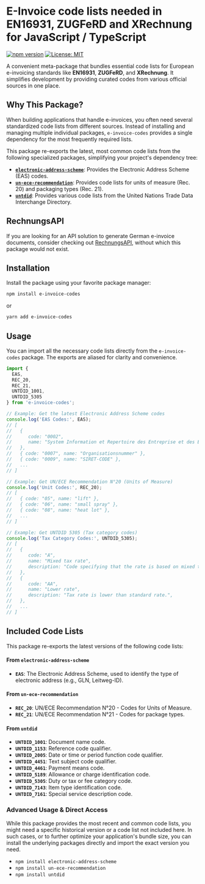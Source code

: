 # E-Invoice code lists needed in EN16931, ZUGFeRD and XRechnung for JavaScript / TypeScript

[![npm version](https://badge.fury.io/js/e-invoice-codes.svg)](https://badge.fury.io/js/e-invoice-codes)
[![License: MIT](https://img.shields.io/badge/License-MIT-yellow.svg)](https://opensource.org/licenses/MIT)

A convenient meta-package that bundles essential code lists for European e-invoicing standards like **EN16931**, **ZUGFeRD**, and **XRechnung**. It simplifies development by providing curated codes from various official sources in one place.

## Why This Package?

When building applications that handle e-invoices, you often need several standardized code lists from different sources. Instead of installing and managing multiple individual packages, `e-invoice-codes` provides a single dependency for the most frequently required lists.

This package re-exports the latest, most common code lists from the following specialized packages, simplifying your project's dependency tree:

*   [**`electronic-address-scheme`**](https://www.npmjs.com/package/electronic-address-scheme): Provides the Electronic Address Scheme (EAS) codes.
*   [**`un-ece-recommendation`**](https://www.npmjs.com/package/un-ece-recommendation): Provides code lists for units of measure (Rec. 20) and packaging types (Rec. 21).
*   [**`untdid`**](https://www.npmjs.com/package/untdid): Provides various code lists from the United Nations Trade Data Interchange Directory.

## RechnungsAPI

If you are looking for an API solution to generate German e-invoice documents, consider checking out [RechnungsAPI](https://www.rechnungs-api.de), without which this package would not exist.

## Installation

Install the package using your favorite package manager:

```bash
npm install e-invoice-codes
```

or

```bash
yarn add e-invoice-codes
```

## Usage

You can import all the necessary code lists directly from the `e-invoice-codes` package. The exports are aliased for clarity and convenience.

```javascript
import {
  EAS,
  REC_20,
  REC_21,
  UNTDID_1001,
  UNTDID_5305
} from 'e-invoice-codes';

// Example: Get the latest Electronic Address Scheme codes
console.log('EAS Codes:', EAS);
// [
//   {
//   	code: "0002",
//   	name: "System Information et Repertoire des Entreprise et des Etablissements: SIRENE",
//   },
//   { code: "0007", name: "Organisationsnummer" },
//   { code: "0009", name: "SIRET-CODE" },
//   ...
// ]

// Example: Get UN/ECE Recommendation N°20 (Units of Measure)
console.log('Unit Codes:', REC_20);
// [
//   { code: "05", name: "lift" },
//   { code: "06", name: "small spray" },
//   { code: "08", name: "heat lot" },
//   ...
// ]

// Example: Get UNTDID 5305 (Tax category codes)
console.log('Tax Category Codes:', UNTDID_5305);
// [
//   {
//   	code: "A",
//   	name: "Mixed tax rate",
//   	description: "Code specifying that the rate is based on mixed tax.",
//   },
//   {
//   	code: "AA",
//   	name: "Lower rate",
//   	description: "Tax rate is lower than standard rate.",
//   },
//   ...
// ]
```

## Included Code Lists

This package re-exports the latest versions of the following code lists:

#### From `electronic-address-scheme`

*   **`EAS`**: The Electronic Address Scheme, used to identify the type of electronic address (e.g., GLN, Leitweg-ID).

#### From `un-ece-recommendation`

*   **`REC_20`**: UN/ECE Recommendation N°20 - Codes for Units of Measure.
*   **`REC_21`**: UN/ECE Recommendation N°21 - Codes for package types.

#### From `untdid`

*   **`UNTDID_1001`**: Document name code.
*   **`UNTDID_1153`**: Reference code qualifier.
*   **`UNTDID_2005`**: Date or time or period function code qualifier.
*   **`UNTDID_4451`**: Text subject code qualifier.
*   **`UNTDID_4461`**: Payment means code.
*   **`UNTDID_5189`**: Allowance or charge identification code.
*   **`UNTDID_5305`**: Duty or tax or fee category code.
*   **`UNTDID_7143`**: Item type identification code.
*   **`UNTDID_7161`**: Special service description code.

### Advanced Usage & Direct Access

While this package provides the most recent and common code lists, you might need a specific historical version or a code list not included here. In such cases, or to further optimize your application's bundle size, you can install the underlying packages directly and import the exact version you need.

*   `npm install electronic-address-scheme`
*   `npm install un-ece-recommendation`
*   `npm install untdid`

